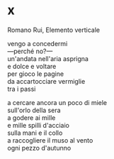 # x

Romano Rui, Elemento verticale

vengo a concedermi  
—perché no?—  
un'andata nell'aria asprigna  
e dolce e voltare  
per gioco le pagine  
da accartocciare vermiglie  
tra i passi

a cercare ancora un poco di miele  
sull'orlo della sera  
a godere ai mille  
e mille spilli d'acciaio  
sulla mani e il collo  
a raccogliere il muso al vento  
ogni pezzo d'autunno
